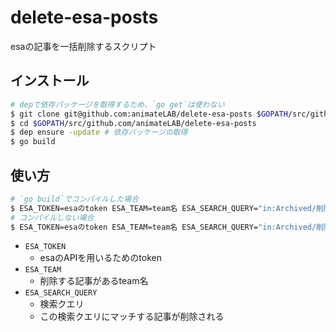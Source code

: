 # delete-esa-posts

esaの記事を一括削除するスクリプト

## インストール

```bash
# depで依存パッケージを取得するため、`go get`は使わない
$ git clone git@github.com:animateLAB/delete-esa-posts $GOPATH/src/github.com/animateLAB/delete-esa-posts
$ cd $GOPATH/src/github.com/animateLAB/delete-esa-posts
$ dep ensure -update # 依存パッケージの取得
$ go build
```

## 使い方

```bash
# `go build`でコンパイルした場合
$ ESA_TOKEN=esaのtoken ESA_TEAM=team名 ESA_SEARCH_QUERY="in:Archived/削除予定" ./delete-esa-posts
# コンパイルしない場合
$ ESA_TOKEN=esaのtoken ESA_TEAM=team名 ESA_SEARCH_QUERY="in:Archived/削除予定" go run main.go
```

- `ESA_TOKEN`
    - esaのAPIを用いるためのtoken
- `ESA_TEAM`
    - 削除する記事があるteam名
- `ESA_SEARCH_QUERY`
    - 検索クエリ
    - この検索クエリにマッチする記事が削除される
